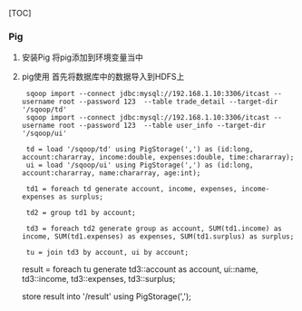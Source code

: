 [TOC]

### Pig
1. 安装Pig
    将pig添加到环境变量当中
    
2. pig使用
    首先将数据库中的数据导入到HDFS上


        sqoop import --connect jdbc:mysql://192.168.1.10:3306/itcast --username root --password 123  --table trade_detail --target-dir '/sqoop/td'
        sqoop import --connect jdbc:mysql://192.168.1.10:3306/itcast --username root --password 123  --table user_info --target-dir '/sqoop/ui'
        
        td = load '/sqoop/td' using PigStorage(',') as (id:long, account:chararray, income:double, expenses:double, time:chararray);
        ui = load '/sqoop/ui' using PigStorage(',') as (id:long, account:chararray, name:chararray, age:int);
        
        td1 = foreach td generate account, income, expenses, income-expenses as surplus;
        
        td2 = group td1 by account;
        
        td3 = foreach td2 generate group as account, SUM(td1.income) as income, SUM(td1.expenses) as expenses, SUM(td1.surplus) as surplus;
        
        tu = join td3 by account, ui by account;
    
    result = foreach tu generate td3::account as account, ui::name, td3::income, td3::expenses, td3::surplus;
    
    store result into '/result' using PigStorage(',');

